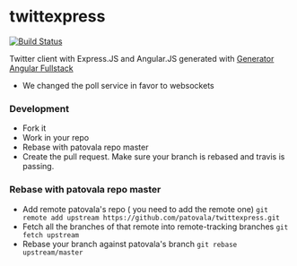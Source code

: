 # twittexpress

[![Build Status](https://travis-ci.org/patovala/twittexpress.svg?branch=master)](https://travis-ci.org/patovala/twittexpress)

Twitter client with Express.JS and Angular.JS generated with [Generator Angular Fullstack](https://github.com/DaftMonk/generator-angular-fullstack)

- We changed the poll service in favor to websockets

### Development

- Fork it
- Work in your repo
- Rebase with patovala repo master
- Create the pull request. Make sure your branch is rebased and travis is passing.

### Rebase with patovala repo master

- Add remote patovala's repo ( you need to add the remote one)
`git remote add upstream https://github.com/patovala/twittexpress.git`
- Fetch all the branches of that remote into remote-tracking branches
`git fetch upstream`
- Rebase your branch against patovala's branch
`git rebase upstream/master`
